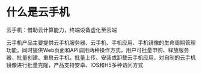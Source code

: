 
<!--概览段落-->
# 什么是云手机

<subtitle>云手机：借助云计算能力，终端设备虚化至云端</subtitle>

  云手机产品主要提供云手机服务器、云手机、手机应用、手机镜像的生命周期管理功能。同时提供Web页面和API调用两种操作方式，用户可批量申购、释放服务器，批量创建、重启云手机，批量上传、安装或卸载云手机应用，对自制的云手机镜像进行批量克隆，产品支持安卓、IOS和H5多种访问方式
